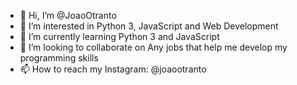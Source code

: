 - 👋 Hi, I’m @JoaoOtranto
- 👀 I’m interested in Python 3, JavaScript and Web Development
- 🌱 I’m currently learning Python 3 and JavaScript
- 💞️ I’m looking to collaborate on Any jobs that help me develop my programming skills
- 📫 How to reach my Instagram: @joaootranto

<!---
JoaoOtranto/JoaoOtranto is a ✨ special ✨ repository because its `README.md` (this file) appears on your GitHub profile.
You can click the Preview link to take a look at your changes.
--->
